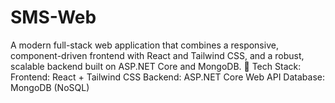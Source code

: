 # SMS-Web
A modern full-stack web application that combines a responsive, component-driven frontend with React and Tailwind CSS, and a robust, scalable backend built on ASP.NET Core and MongoDB.  🚀 Tech Stack: Frontend: React + Tailwind CSS  Backend: ASP.NET Core Web API  Database: MongoDB (NoSQL)

